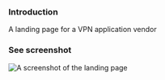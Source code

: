 ### Introduction

A landing page for a VPN application vendor

### See screenshot

![A screenshot of the landing page ]("./shot.png")
